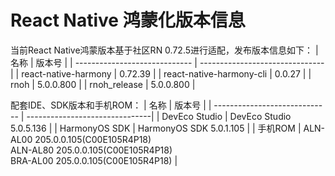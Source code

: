 # React Native 鸿蒙化版本信息
当前React Native鸿蒙版本基于社区RN 0.72.5进行适配，发布版本信息如下：
| 名称                          | 版本号                            |
| ----------------------------- | -------------------------------|
| react-native-harmony        | 0.72.39 |
| react-native-harmony-cli    | 0.0.27 |
| rnoh                          | 5.0.0.800 |
| rnoh_release                  | 5.0.0.800 |

配套IDE、SDK版本和手机ROM：
| 名称                          | 版本号                            |
| ----------------------------- | -------------------------------|
| DevEco Studio     | DevEco Studio 5.0.5.136 |
| HarmonyOS SDK     | HarmonyOS SDK 5.0.1.105 |
| 手机ROM           | ALN-AL00 205.0.0.105(C00E105R4P18) <br> ALN-AL80 205.0.0.105(C00E105R4P18) <br> BRA-AL00 205.0.0.105(C00E105R4P18) |

